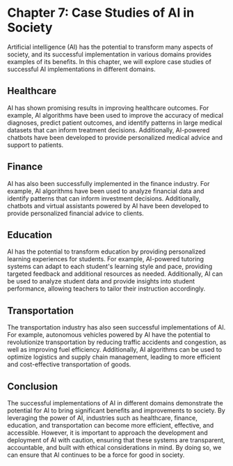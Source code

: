 Chapter 7: Case Studies of AI in Society
========================================

Artificial intelligence (AI) has the potential to transform many aspects of society, and its successful implementation in various domains provides examples of its benefits. In this chapter, we will explore case studies of successful AI implementations in different domains.

Healthcare
----------

AI has shown promising results in improving healthcare outcomes. For example, AI algorithms have been used to improve the accuracy of medical diagnoses, predict patient outcomes, and identify patterns in large medical datasets that can inform treatment decisions. Additionally, AI-powered chatbots have been developed to provide personalized medical advice and support to patients.

Finance
-------

AI has also been successfully implemented in the finance industry. For example, AI algorithms have been used to analyze financial data and identify patterns that can inform investment decisions. Additionally, chatbots and virtual assistants powered by AI have been developed to provide personalized financial advice to clients.

Education
---------

AI has the potential to transform education by providing personalized learning experiences for students. For example, AI-powered tutoring systems can adapt to each student's learning style and pace, providing targeted feedback and additional resources as needed. Additionally, AI can be used to analyze student data and provide insights into student performance, allowing teachers to tailor their instruction accordingly.

Transportation
--------------

The transportation industry has also seen successful implementations of AI. For example, autonomous vehicles powered by AI have the potential to revolutionize transportation by reducing traffic accidents and congestion, as well as improving fuel efficiency. Additionally, AI algorithms can be used to optimize logistics and supply chain management, leading to more efficient and cost-effective transportation of goods.

Conclusion
----------

The successful implementations of AI in different domains demonstrate the potential for AI to bring significant benefits and improvements to society. By leveraging the power of AI, industries such as healthcare, finance, education, and transportation can become more efficient, effective, and accessible. However, it is important to approach the development and deployment of AI with caution, ensuring that these systems are transparent, accountable, and built with ethical considerations in mind. By doing so, we can ensure that AI continues to be a force for good in society.

